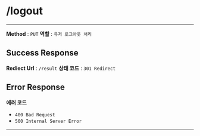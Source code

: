 # /logout

---

**Method** : `PUT`
**역할** : `유저 로그아웃 처리`

## Success Response
**Rediect Url** : `/result`
**상태 코드** : `301 Redirect`
## Error Response
**에러 코드** 
- `400 Bad Request`
- `500 Internal Server Error`

---